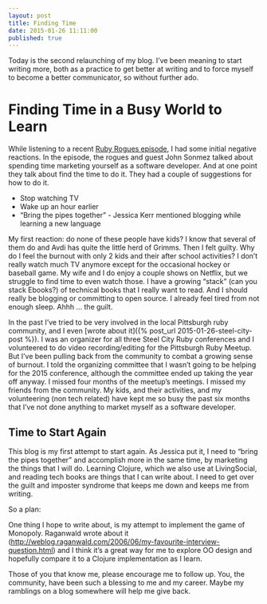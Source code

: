 ```yaml
---
layout: post
title: Finding Time
date: 2015-01-26 11:11:00
published: true
---
```


Today is the second relaunching of my blog. I’ve been meaning to start writing more, both as a practice to get better at writing and to force myself to become a better communicator, so without further ado.

# Finding Time in a Busy World to Learn

While listening to a recent [Ruby Rogues episode](http://devchat.tv/ruby-rogues/187-marketing-yourself-as-a-software-developer-with-john-sonmez), I had some initial negative reactions. In the episode, the rogues and guest John Sonmez talked about spending time marketing yourself as a software developer. And at one point they talk about find the time to do it. They had a couple of suggestions for how to do it.

  * Stop watching TV
  * Wake up an hour earlier
  * “Bring the pipes together” - Jessica Kerr mentioned blogging while learning a new language

My first reaction: do none of these people have kids? I know that several of them do and Avdi has quite the little herd of Grimms. Then I felt guilty. Why do I feel the burnout with only 2 kids and their after school activities? I don’t really watch much TV anymore except for the occasional hockey or baseball game. My wife and I do enjoy a couple shows on Netflix, but we struggle to find time to even watch those. I have a growing “stack” (can you stack Ebooks?) of technical books that I really want to read. And I should really be blogging or committing to open source. I already feel tired from not enough sleep. Ahhh … the guilt. 

In the past I’ve tried to be very involved in the local Pittsburgh ruby community, and I even [wrote about it]({% post_url 2015-01-26-steel-city-post %}). I was an organizer for all three Steel City Ruby conferences and I volunteered to do video recording/editing for the Pittsburgh Ruby Meetup. But I’ve been pulling back from the community to combat a growing sense of burnout. I told the organizing committee that I wasn’t going to be helping for the 2015 conference, although the committee ended up taking the year off anyway. I missed four months of the meetup’s meetings. I missed my friends from the community. My kids, and their activities, and my volunteering (non tech related) have kept me so busy the past six months that I’ve not done anything to market myself as a software developer.

## Time to Start Again

This blog is my first attempt to start again. As Jessica put it, I need to “bring the pipes together” and accomplish more in the same time, by marketing the things that I will do. Learning Clojure, which we also use at LivingSocial, and reading tech books are things that I can write about. I need to get over the guilt and imposter syndrome that keeps me down and keeps me from writing.

So a plan:

One thing I hope to write about, is my attempt to implement the game of Monopoly. Raganwald wrote about it (http://weblog.raganwald.com/2006/06/my-favourite-interview-question.html) and I think it’s a great way for me to explore OO design and hopefully compare it to a Clojure implementation as I learn.

Those of you that know me, please encourage me to follow up. You, the community, have been such a blessing to me and my career. Maybe my ramblings on a blog somewhere will help me give back.
